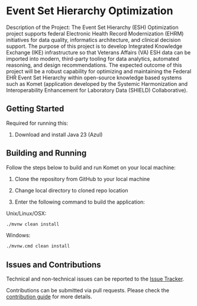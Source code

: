# Event Set Hierarchy Optimization 

Description of the Project:
The Event Set Hierarchy (ESH) Optimization project supports federal Electronic Health Record Modernization (EHRM) initiatives for data quality, informatics architecture, and clinical decision support.  The purpose of this project is to develop Integrated Knowledge Exchange (IKE) infrastructure so that Veterans Affairs (VA) ESH data can be imported into modern, third-party tooling for data analytics, automated reasoning, and design recommendations.  The expected outcome of this project will be a robust capability for optimizing and maintaining the Federal EHR Event Set Hierarchy within open-source knowledge based systems such as Komet (application developed by the Systemic Harmonization and Interoperability Enhancement for Laboratory Data (SHIELD) Collaborative).

## Getting Started

Required for running this:

1. Download and install Java 23 (Azul)

## Building and Running

Follow the steps below to build and run Komet on your local machine:

1. Clone the repository from GitHub to your local machine

2. Change local directory to cloned repo location

3. Enter the following command to build the application:

Unix/Linux/OSX:

```bash
./mvnw clean install
```

Windows:

```bash
./mvnw.cmd clean install
```

## Issues and Contributions
Technical and non-technical issues can be reported to the [Issue Tracker](https://github.com/ikmdev/repo-seed/issues).

Contributions can be submitted via pull requests. Please check the [contribution guide](doc/how-to-contribute.md) for more details.

